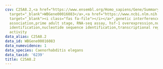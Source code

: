 ```yaml
---
csv: C25A8.2,<a href="https://www.ensembl.org/Homo_sapiens/Gene/Summary?db=core;g=WBGene00016083"
  target="_blank">WBGene00016083</a>,<a href="https://www.ncbi.nlm.nih.gov/pubmed/30894454"
  target="_blank"><i class="fas fa-file"></i></a>",genetic interference,functional
  association,prime adult stage, RNA-seq assay, hsf-1 overexpression,nucleotide sequence
  identification,nucleotide sequence identification,transcriptional regulation,up-regulates
  activity
data_alias: C25A8.2
data_id: WBGene00016083
data_numevidence: 1
data_species: Caenorhabditis elegans
data_taxid: '6239'
title: C25A8.2
---
```

